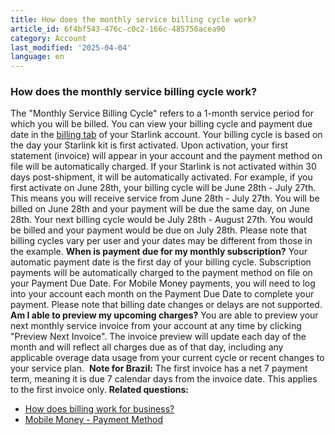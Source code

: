```yaml
---
title: How does the monthly service billing cycle work?
article_id: 6f4bf543-476c-c0c2-166c-485756acea90
category: Account
last_modified: '2025-04-04'
language: en
---
```


### How does the monthly service billing cycle work?
The "Monthly Service Billing Cycle" refers to a 1-month service period for which you will be billed. You can view your billing cycle and payment due date in the [billing tab](https://www.starlink.com/support/article/<https:/www.starlink.com/account/billing>) of your Starlink account.
Your billing cycle is based on the day your Starlink kit is first activated. Upon activation, your first statement (invoice) will appear in your account and the payment method on file will be automatically charged. If your Starlink is not activated within 30 days post-shipment, it will be automatically activated.
For example, if you first activate on June 28th, your billing cycle will be June 28th - July 27th. This means you will receive service from June 28th - July 27th. You will be billed on June 28th and your payment will be due the same day, on June 28th. Your next billing cycle would be July 28th - August 27th. You would be billed and your payment would be due on July 28th. Please note that billing cycles vary per user and your dates may be different from those in the example.
**When is payment due for my monthly subscription?**
Your automatic payment date is the first day of your billing cycle. Subscription payments will be automatically charged to the payment method on file on your Payment Due Date. For Mobile Money payments, you will need to log into your account each month on the Payment Due Date to complete your payment. Please note that billing date changes or delays are not supported.
**Am I able to preview my upcoming charges?**
You are able to preview your next monthly service invoice from your account at any time by clicking "Preview Next Invoice". The invoice preview will update each day of the month and will reflect all charges due as of that day, including any applicable overage data usage from your current cycle or recent changes to your service plan.
​ 
**Note for Brazil:** The first invoice has a net 7 payment term, meaning it is due 7 calendar days from the invoice date. This applies to the first invoice only.
​ 
**Related questions:**
  * [How does billing work for business?](https://www.starlink.com/support/article/<https:/support.starlink.com/?topic=f68a15d0-9ead-f4fb-c0c6-d069279a185d>)
  * [Mobile Money - Payment Method](https://www.starlink.com/support/article/<https:/support.starlink.com/?topic=9b82b08e-3d7a-f94f-c938-9322746f1b76>)